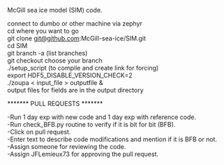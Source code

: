 

McGill sea ice model (SIM) code.

connect to dumbo or other machine via zephyr<br/>
cd where you want to go<br/>
git clone git@github.com:McGill-sea-ice/SIM.git<br/>
cd SIM<br/>
git branch -a (list branches)<br/>
git checkout choose your branch<br/>
./setup_script (to compile and create link for forcing)<br/>
export HDF5_DISABLE_VERSION_CHECK=2<br/>
./zoupa < input_file > outputfile &<br/>
output files for fields are in the output directory<br/>


******* PULL REQUESTS *******<br/>

-Run 1 day exp with new code and 1 day exp with reference code.<br/>
-Run check_BFB.py routine to verify if it is bit for bit (BFB).<br/>
-Click on pull request.<br/>
-Enter text to describe code modifications and mention if it is BFB or not.<br/>
-Assign someone for reviewing the code.<br/>
-Assign JFLemieux73 for approving the pull request.<br/>
